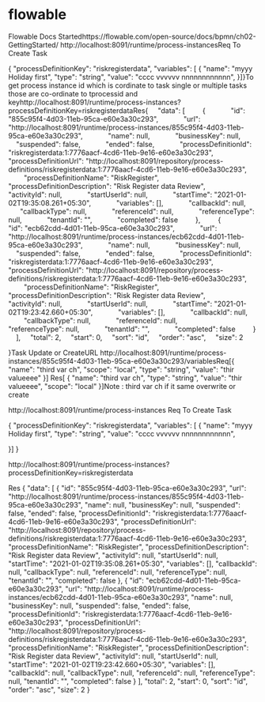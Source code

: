 # flowable

Flowable Docs Startedhttps://flowable.com/open-source/docs/bpmn/ch02-GettingStarted/
http://localhost:8091/runtime/process-instancesReq
To Create Task

{ "processDefinitionKey": "riskregisterdata", "variables": [ { "name": "myyy Holiday first", "type": "string", "value": "cccc vvvvvv nnnnnnnnnnnn", }]}To get process instance id which is cordinate to task single or multiple tasks those are co-ordinate to tprocessid and keyhttp://localhost:8091/runtime/process-instances?processDefinitionKey=riskregisterdataRes{
    "data": [
        {
            "id": "855c95f4-4d03-11eb-95ca-e60e3a30c293",
            "url": "http://localhost:8091/runtime/process-instances/855c95f4-4d03-11eb-95ca-e60e3a30c293",
            "name": null,
            "businessKey": null,
            "suspended": false,
            "ended": false,
            "processDefinitionId": "riskregisterdata:1:7776aacf-4cd6-11eb-9e16-e60e3a30c293",
            "processDefinitionUrl": "http://localhost:8091/repository/process-definitions/riskregisterdata:1:7776aacf-4cd6-11eb-9e16-e60e3a30c293",
            "processDefinitionName": "RiskRegister",
            "processDefinitionDescription": "Risk Register data Review",
            "activityId": null,
            "startUserId": null,
            "startTime": "2021-01-02T19:35:08.261+05:30",
            "variables": [],
            "callbackId": null,
            "callbackType": null,
            "referenceId": null,
            "referenceType": null,
            "tenantId": "",
            "completed": false
        },
        {
            "id": "ecb62cdd-4d01-11eb-95ca-e60e3a30c293",
            "url": "http://localhost:8091/runtime/process-instances/ecb62cdd-4d01-11eb-95ca-e60e3a30c293",
            "name": null,
            "businessKey": null,
            "suspended": false,
            "ended": false,
            "processDefinitionId": "riskregisterdata:1:7776aacf-4cd6-11eb-9e16-e60e3a30c293",
            "processDefinitionUrl": "http://localhost:8091/repository/process-definitions/riskregisterdata:1:7776aacf-4cd6-11eb-9e16-e60e3a30c293",
            "processDefinitionName": "RiskRegister",
            "processDefinitionDescription": "Risk Register data Review",
            "activityId": null,
            "startUserId": null,
            "startTime": "2021-01-02T19:23:42.660+05:30",
            "variables": [],
            "callbackId": null,
            "callbackType": null,
            "referenceId": null,
            "referenceType": null,
            "tenantId": "",
            "completed": false
        }
    ],
    "total": 2,
    "start": 0,
    "sort": "id",
    "order": "asc",
    "size": 2
    
    
}Task Update or CreateURL http://localhost:8091/runtime/process-instances/855c95f4-4d03-11eb-95ca-e60e3a30c293/variablesReq[{ "name": "third var ch", "scope": "local", "type": "string", "value": "thir valueeee" }] Res[ { "name": "third var ch", "type": "string", "value": "thir valueeee", "scope": "local" }]Note : third var ch if it same overwrite or create





http://localhost:8091/runtime/process-instances
Req
To Create Task

{
  "processDefinitionKey": "riskregisterdata",
  "variables": [
    {
      "name": "myyy Holiday first",
      "type": "string",
      "value": "cccc vvvvvv nnnnnnnnnnnn",     
    
  }]
}


http://localhost:8091/runtime/process-instances?processDefinitionKey=riskregisterdata

Res
{
    "data": [
        {
            "id": "855c95f4-4d03-11eb-95ca-e60e3a30c293",
            "url": "http://localhost:8091/runtime/process-instances/855c95f4-4d03-11eb-95ca-e60e3a30c293",
            "name": null,
            "businessKey": null,
            "suspended": false,
            "ended": false,
            "processDefinitionId": "riskregisterdata:1:7776aacf-4cd6-11eb-9e16-e60e3a30c293",
            "processDefinitionUrl": "http://localhost:8091/repository/process-definitions/riskregisterdata:1:7776aacf-4cd6-11eb-9e16-e60e3a30c293",
            "processDefinitionName": "RiskRegister",
            "processDefinitionDescription": "Risk Register data Review",
            "activityId": null,
            "startUserId": null,
            "startTime": "2021-01-02T19:35:08.261+05:30",
            "variables": [],
            "callbackId": null,
            "callbackType": null,
            "referenceId": null,
            "referenceType": null,
            "tenantId": "",
            "completed": false
        },
        {
            "id": "ecb62cdd-4d01-11eb-95ca-e60e3a30c293",
            "url": "http://localhost:8091/runtime/process-instances/ecb62cdd-4d01-11eb-95ca-e60e3a30c293",
            "name": null,
            "businessKey": null,
            "suspended": false,
            "ended": false,
            "processDefinitionId": "riskregisterdata:1:7776aacf-4cd6-11eb-9e16-e60e3a30c293",
            "processDefinitionUrl": "http://localhost:8091/repository/process-definitions/riskregisterdata:1:7776aacf-4cd6-11eb-9e16-e60e3a30c293",
            "processDefinitionName": "RiskRegister",
            "processDefinitionDescription": "Risk Register data Review",
            "activityId": null,
            "startUserId": null,
            "startTime": "2021-01-02T19:23:42.660+05:30",
            "variables": [],
            "callbackId": null,
            "callbackType": null,
            "referenceId": null,
            "referenceType": null,
            "tenantId": "",
            "completed": false
        }
    ],
    "total": 2,
    "start": 0,
    "sort": "id",
    "order": "asc",
    "size": 2
}



